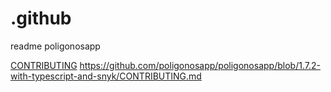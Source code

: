 # .github
readme poligonosapp

<a href="https://github.com/poligonosapp/poligonosapp/blob/1.7.2-with-typescript-and-snyk/CONTRIBUTING.md">CONTRIBUTING</a>
https://github.com/poligonosapp/poligonosapp/blob/1.7.2-with-typescript-and-snyk/CONTRIBUTING.md
